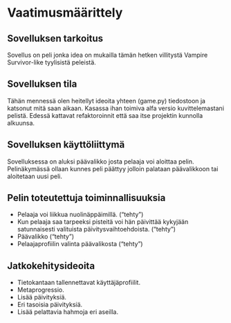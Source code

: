 # Vaatimusmäärittely

## Sovelluksen tarkoitus

Sovellus on peli jonka idea on mukailla tämän hetken villitystä Vampire Survivor-like tyylisistä peleistä. 

## Sovelluksen tila
Tähän mennessä olen heitellyt ideoita yhteen (game.py) tiedostoon ja katsonut mitä saan aikaan. Kasassa ihan toimiva alfa versio kuvittelemastani pelistä. Edessä kattavat refaktoroinnit että saa itse projektin kunnolla alkuunsa. 

## Sovelluksen käyttöliittymä

Sovelluksessa on aluksi päävalikko josta pelaaja voi aloittaa pelin. Pelinäkymässä ollaan kunnes peli päättyy jolloin palataan päävalikkoon tai aloitetaan uusi peli.

## Pelin toteutettuja toiminnallisuuksia

- Pelaaja voi liikkua nuolinäppäimillä. (“tehty”)
- Kun pelaaja saa tarpeeksi pisteitä voi hän päivittää kykyjään satunnaisesti valituista päivitysvaihtoehdoista. (“tehty”)
- Päävalikko (“tehty”)
- Pelaajaprofiilin valinta päävalikosta (“tehty”)

## Jatkokehitysideoita

- Tietokantaan tallennettavat käyttäjäprofiilit.
- Metaprogressio.
- Lisää päivityksiä.
- Eri tasoisia päivityksiä.
- Lisää pelattavia hahmoja eri aseilla.
